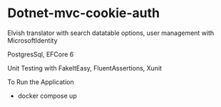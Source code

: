 # Dotnet-mvc-cookie-auth
Elvish translator with search datatable options, user management with MicrosoftIdentity

PostgresSql, EFCore 6

Unit Testing with FakeItEasy, FluentAssertions, Xunit

To Run the Application

* docker compose up




